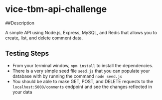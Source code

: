 # vice-tbm-api-challenge


##Description

A simple API using Node.js, Express, MySQL, and Redis that allows you to create, list, and delete comment data. 


## Testing Steps 

* From your terminal window, `npm install` to install the dependencies.
* There is a very simple seed file `seed.js` that you can populate your database with by running the command `node seed.js`
* You should be able to make GET, POST, and DELETE requests to the `localhost:5000/comments` endpoint and see the changes reflected in your data
